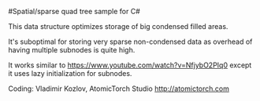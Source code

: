 #Spatial/sparse quad tree sample for C#
 
This data structure optimizes storage of big condensed filled areas.

It's suboptimal for storing very sparse non-condensed data as overhead of having multiple subnodes is quite high.

It works similar to https://www.youtube.com/watch?v=NfjybO2PIq0 except it uses lazy initialization for subnodes.

Coding: Vladimir Kozlov, AtomicTorch Studio http://atomictorch.com
